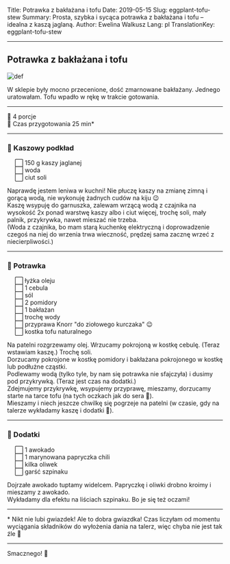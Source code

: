 Title: Potrawka z bakłażana i tofu
Date: 2019-05-15
Slug: eggplant-tofu-stew
Summary: Prosta, szybka i sycąca potrawka z bakłażana i tofu – idealna z kaszą jaglaną.
Author: Ewelina Walkusz
Lang: pl
TranslationKey: eggplant-tofu-stew

---

## Potrawka z bakłażana i tofu

![def]

W sklepie były mocno przecenione, dość zmarnowane bakłażany. Jednego uratowałam. Tofu wpadło w rękę w trakcie gotowania.

---

🔹 4 porcje </br>
🔹 Czas przygotowania 25 min*

---

### 🍚 Kaszowy podkład

&emsp; ⬜ 150 g kaszy jaglanej </br>
&emsp; ⬜ woda </br>
&emsp; ⬜ ciut soli </br>

Naprawdę jestem leniwa w kuchni! Nie płuczę kaszy na zmianę zimną i gorącą wodą, nie wykonuję żadnych cudów na kiju 😉  
Kaszę wsypuję do garnuszka, zalewam wrzącą wodą z czajnika na wysokość 2x ponad warstwę kaszy albo i ciut więcej, trochę soli, mały palnik, przykrywka, nawet mieszać nie trzeba.  
(Woda z czajnika, bo mam starą kuchenkę elektryczną i doprowadzenie czegoś na niej do wrzenia trwa wieczność, prędzej sama zacznę wrzeć z niecierpliwości.)

---

### 🍆 Potrawka

&emsp; ⬜ łyżka oleju </br>
&emsp; ⬜ 1 cebula </br>
&emsp; ⬜ sól </br>
&emsp; ⬜ 2 pomidory </br>
&emsp; ⬜ 1 bakłażan </br>
&emsp; ⬜ trochę wody </br>
&emsp; ⬜ przyprawa Knorr "do ziołowego kurczaka" 😉 </br>
&emsp; ⬜ kostka tofu naturalnego

Na patelni rozgrzewamy olej. Wrzucamy pokrojoną w kostkę cebulę. (Teraz wstawiam kaszę.) Trochę soli.  
Dorzucamy pokrojone w kostkę pomidory i bakłażana pokrojonego w kostkę lub podłużne cząstki.  
Podlewamy wodą (tylko tyle, by nam się potrawka nie sfajczyła) i dusimy pod przykrywką. (Teraz jest czas na dodatki.)  
Zdejmujemy przykrywkę, wsypujemy przyprawę, mieszamy, dorzucamy starte na tarce tofu (na tych oczkach jak do sera 🙂).  
Mieszamy i niech jeszcze chwilkę się pogrzeje na patelni (w czasie, gdy na talerze wykładamy kaszę i dodatki 🙂).

---

### 🥑 Dodatki

&emsp; ⬜ 1 awokado </br>
&emsp; ⬜ 1 marynowana papryczka chili </br>
&emsp; ⬜ kilka oliwek </br>
&emsp; ⬜ garść szpinaku </br>

Dojrzałe awokado tuptamy widelcem. Papryczkę i oliwki drobno kroimy i mieszamy z awokado.  
Wykładamy dla efektu na liściach szpinaku. Bo je się też oczami!

---

\* Nikt nie lubi gwiazdek! Ale to dobra gwiazdka! Czas liczyłam od momentu wyciągania składników do wyłożenia dania na talerz, więc chyba nie jest tak źle 🙂

---

Smacznego! 💚

[def]: static/images/eggplant_tofu_stew.jpg
